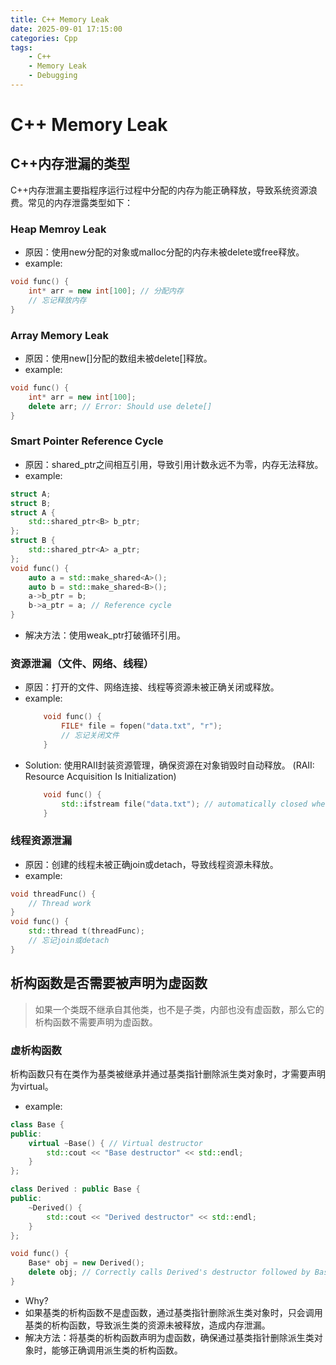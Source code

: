 ```yaml
---
title: C++ Memory Leak
date: 2025-09-01 17:15:00
categories: Cpp
tags:
    - C++
    - Memory Leak
    - Debugging
---
```


# C++ Memory Leak
## C++内存泄漏的类型
C++内存泄漏主要指程序运行过程中分配的内存为能正确释放，导致系统资源浪费。常见的内存泄露类型如下：
### Heap Memroy Leak
- 原因：使用new分配的对象或malloc分配的内存未被delete或free释放。
- example:
```cpp
void func() {
    int* arr = new int[100]; // 分配内存
    // 忘记释放内存
}
```
### Array Memory Leak
- 原因：使用new[]分配的数组未被delete[]释放。
- example:
```cpp
void func() {
    int* arr = new int[100];
    delete arr; // Error: Should use delete[]
}
```

### Smart Pointer Reference Cycle
- 原因：shared_ptr之间相互引用，导致引用计数永远不为零，内存无法释放。
- example:
```cpp
struct A;
struct B;
struct A {
    std::shared_ptr<B> b_ptr;
};
struct B {
    std::shared_ptr<A> a_ptr;
};
void func() {
    auto a = std::make_shared<A>();
    auto b = std::make_shared<B>();
    a->b_ptr = b;
    b->a_ptr = a; // Reference cycle
}
```
- 解决方法：使用weak_ptr打破循环引用。
### 资源泄漏（文件、网络、线程）
- 原因：打开的文件、网络连接、线程等资源未被正确关闭或释放。
- example:
    ```cpp
        void func() {
            FILE* file = fopen("data.txt", "r");
            // 忘记关闭文件
        }
    ```
- Solution: 使用RAII封装资源管理，确保资源在对象销毁时自动释放。 (RAII: Resource Acquisition Is Initialization)
    ```cpp
        void func() {
            std::ifstream file("data.txt"); // automatically closed when going out of scope
        }
    ```
### 线程资源泄漏
- 原因：创建的线程未被正确join或detach，导致线程资源未释放。
- example:
```cpp
void threadFunc() {
    // Thread work
}
void func() {
    std::thread t(threadFunc);
    // 忘记join或detach
}
```

## 析构函数是否需要被声明为虚函数
> 如果一个类既不继承自其他类，也不是子类，内部也没有虚函数，那么它的析构函数不需要声明为虚函数。

### 虚析构函数
析构函数只有在类作为基类被继承并通过基类指针删除派生类对象时，才需要声明为virtual。
- example:
```cpp
class Base {
public:
    virtual ~Base() { // Virtual destructor
        std::cout << "Base destructor" << std::endl;
    }
};

class Derived : public Base {
public:
    ~Derived() {
        std::cout << "Derived destructor" << std::endl;
    }
};

void func() {
    Base* obj = new Derived();
    delete obj; // Correctly calls Derived's destructor followed by Base's destructor
}
```
- Why?
- 如果基类的析构函数不是虚函数，通过基类指针删除派生类对象时，只会调用基类的析构函数，导致派生类的资源未被释放，造成内存泄漏。
- 解决方法：将基类的析构函数声明为虚函数，确保通过基类指针删除派生类对象时，能够正确调用派生类的析构函数。